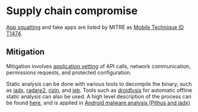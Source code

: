 # Supply chain compromise

[App squatting](../notes/squatting.md) and fake apps are listed by MITRE as [Mobile Technique ID T1474](https://attack.mitre.org/techniques/T1474/). 

## Mitigation

Mitigation involves [application vetting](https://attack.mitre.org/datasources/DS0041/) of API calls, network communication, permissions requests, and protected configuration.

Static analysis can be done with various tools to decompile the binary, such as [jadx](https://testlab.tymyrddin.dev/docs/dfir/jadx), [radare2](https://testlab.tymyrddin.dev/docs/dis/r2), [rizin](https://testlab.tymyrddin.dev/docs/dis/rizin), and [jeb](https://testlab.tymyrddin.dev/docs/dis/jeb). Tools such as [droidlysis](https://testlab.tymyrddin.dev/docs/dfir/droidlysis) for automatic offline static analysis can also be used. A high level description of the process can be found [here](https://dfir.tymyrddin.dev/docs/notes/mobile-analysis), and is applied in [Android malware analysis (Pithus and jadx)](https://dfir.tymyrddin.dev/docs/thm/android.md)